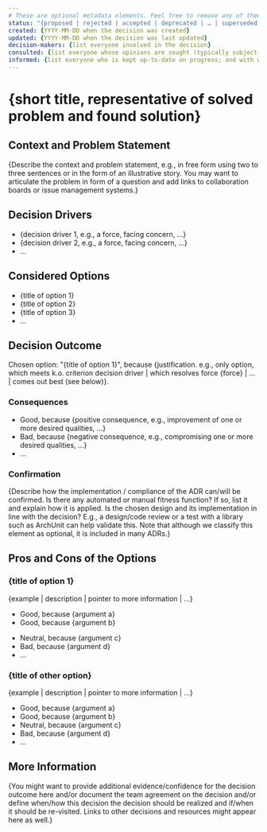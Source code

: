 ```yaml
---
# These are optional metadata elements. Feel free to remove any of them.
status: "{proposed | rejected | accepted | deprecated | … | superseded by ADR-0123"
created: {YYYY-MM-DD when the decision was created}
updated: {YYYY-MM-DD when the decision was last updated}
decision-makers: {list everyone involved in the decision}
consulted: {list everyone whose opinions are sought (typically subject-matter experts); and with whom there is a two-way communication}
informed: {list everyone who is kept up-to-date on progress; and with whom there is a one-way communication}
---
```


# {short title, representative of solved problem and found solution}

## Context and Problem Statement

{Describe the context and problem statement, e.g., in free form using two to
three sentences or in the form of an illustrative story. You may want to
articulate the problem in form of a question and add links to collaboration
boards or issue management systems.}

<!-- This is an optional element. Feel free to remove. -->
## Decision Drivers

* {decision driver 1, e.g., a force, facing concern, …}
* {decision driver 2, e.g., a force, facing concern, …}
* … <!-- numbers of drivers can vary -->

## Considered Options

* {title of option 1}
* {title of option 2}
* {title of option 3}
* … <!-- numbers of options can vary -->

## Decision Outcome

Chosen option: "{title of option 1}", because {justification. e.g., only option,
which meets k.o. criterion decision driver | which resolves force {force} | … |
comes out best (see below)}.

<!-- This is an optional element. Feel free to remove. -->
### Consequences

* Good, because {positive consequence, e.g., improvement of one or more desired qualities, …}
* Bad, because {negative consequence, e.g., compromising one or more desired qualities, …}
* … <!-- numbers of consequences can vary -->

<!-- This is an optional element. Feel free to remove. -->
### Confirmation

{Describe how the implementation / compliance of the ADR can/will be confirmed.
Is there any automated or manual fitness function? If so, list it and explain
how it is applied. Is the chosen design and its implementation in line with the
decision? E.g., a design/code review or a test with a library such as ArchUnit
can help validate this. Note that although we classify this element as optional,
it is included in many ADRs.}

<!-- This is an optional element. Feel free to remove. -->
## Pros and Cons of the Options

### {title of option 1}

<!-- This is an optional element. Feel free to remove. -->
{example | description | pointer to more information | …}

* Good, because {argument a}
* Good, because {argument b}
<!-- use "neutral" if the given argument weights neither for good nor bad -->
* Neutral, because {argument c}
* Bad, because {argument d}
* … <!-- numbers of pros and cons can vary -->

### {title of other option}

{example | description | pointer to more information | …}

* Good, because {argument a}
* Good, because {argument b}
* Neutral, because {argument c}
* Bad, because {argument d}
* …

<!-- This is an optional element. Feel free to remove. -->
## More Information

{You might want to provide additional evidence/confidence for the decision
outcome here and/or document the team agreement on the decision and/or define
when/how this decision the decision should be realized and if/when it should be
re-visited. Links to other decisions and resources might appear here as well.}
